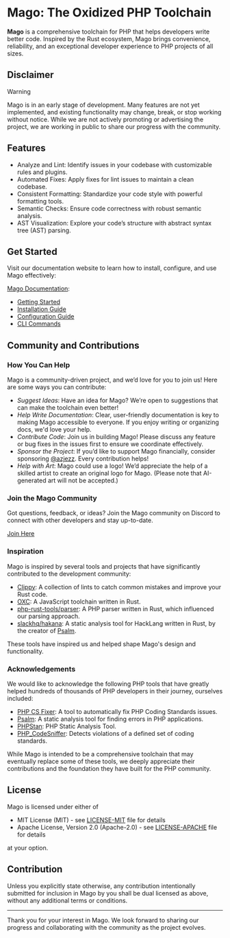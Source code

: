 # Mago: The Oxidized PHP Toolchain

**Mago** is a comprehensive toolchain for PHP that helps developers write better code. Inspired by the Rust ecosystem, Mago brings convenience, reliability, and an exceptional developer experience to PHP projects of all sizes.

## Disclaimer

> [!WARNING]
> Mago is in an early stage of development. Many features are not yet implemented, and existing functionality may change, break, or stop working without notice.
> While we are not actively promoting or advertising the project, we are working in public to share our progress with the community.

## Features

- Analyze and Lint: Identify issues in your codebase with customizable rules and plugins.
- Automated Fixes: Apply fixes for lint issues to maintain a clean codebase.
- Consistent Formatting: Standardize your code style with powerful formatting tools.
- Semantic Checks: Ensure code correctness with robust semantic analysis.
- AST Visualization: Explore your code’s structure with abstract syntax tree (AST) parsing.

## Get Started

Visit our documentation website to learn how to install, configure, and use Mago effectively:

[Mago Documentation](https://mago.carthage.software/):

- [Getting Started](https://mago.carthage.software/#/getting-started/)
- [Installation Guide](https://mago.carthage.software/#/getting-started/installation)
- [Configuration Guide](https://mago.carthage.software/#/getting-started/configuration)
- [CLI Commands](https://mago.carthage.software/#/getting-started/cli)

## Community and Contributions

### How You Can Help

Mago is a community-driven project, and we’d love for you to join us! Here are some ways you can contribute:

- _Suggest Ideas_: Have an idea for Mago? We’re open to suggestions that can make the toolchain even better!
- _Help Write Documentation_: Clear, user-friendly documentation is key to making Mago accessible to everyone. If you enjoy writing or organizing docs, we'd love your help.
- _Contribute Code_: Join us in building Mago! Please discuss any feature or bug fixes in the issues first to ensure we coordinate effectively.
- _Sponsor the Project_: If you’d like to support Mago financially, consider sponsoring [@azjezz](https://github.com/azjezz). Every contribution helps!
- _Help with Art_: Mago could use a logo! We’d appreciate the help of a skilled artist to create an original logo for Mago. (Please note that AI-generated art will not be accepted.)

### Join the Mago Community

Got questions, feedback, or ideas? Join the Mago community on Discord to connect with other developers and stay up-to-date.

[Join Here](https://discord.gg/mwyyjr27eu)

### Inspiration

Mago is inspired by several tools and projects that have significantly contributed to the development community:

- [Clippy](https://github.com/rust-lang/rust-clippy): A collection of lints to catch common mistakes and improve your Rust code.
- [OXC](https://github.com/oxc-project/oxc/): A JavaScript toolchain written in Rust.
- [php-rust-tools/parser](https://github.com/php-rust-tools/parser/): A PHP parser written in Rust, which influenced our parsing approach.
- [slackhq/hakana](https://github.com/slackhq/hakana/): A static analysis tool for HackLang written in Rust, by the creator of [Psalm](https://github.com/vimeo/psalm).

These tools have inspired us and helped shape Mago's design and functionality.

### Acknowledgements

We would like to acknowledge the following PHP tools that have greatly helped hundreds of thousands of PHP developers in their journey,
ourselves included:

- [PHP CS Fixer](https://github.com/PHP-CS-Fixer/PHP-CS-Fixer): A tool to automatically fix PHP Coding Standards issues.
- [Psalm](https://github.com/vimeo/psalm): A static analysis tool for finding errors in PHP applications.
- [PHPStan](https://github.com/phpstan/phpstan): PHP Static Analysis Tool.
- [PHP_CodeSniffer](https://github.com/squizlabs/PHP_CodeSniffer): Detects violations of a defined set of coding standards.

While Mago is intended to be a comprehensive toolchain that may eventually replace some of these tools,
we deeply appreciate their contributions and the foundation they have built for the PHP community.

## License

Mago is licensed under either of

- MIT License (MIT) - see [LICENSE-MIT](./LICENSE-MIT) file for details
- Apache License, Version 2.0 (Apache-2.0) - see [LICENSE-APACHE](./LICENSE-APACHE) file for details

at your option.

## Contribution

Unless you explicitly state otherwise, any contribution intentionally submitted for inclusion in Mago by you shall be dual licensed as above, without any additional terms or conditions.

---

Thank you for your interest in Mago. We look forward to sharing our progress and collaborating with the community as the project evolves.

